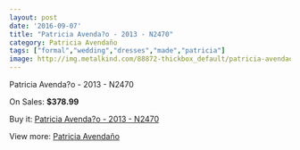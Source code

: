 ```yaml
---
layout: post
date: '2016-09-07'
title: "Patricia Avenda?o - 2013 - N2470"
category: Patricia Avendaño
tags: ["formal","wedding","dresses","made","patricia"]
image: http://img.metalkind.com/88872-thickbox_default/patricia-avendao-2013-n2470.jpg
---
```

Patricia Avenda?o - 2013 - N2470

On Sales: **$378.99**
<a href="https://www.metalkind.com/en/patricia-avendao/21149-patricia-avendao-2013-n2470.html"><amp-img layout="responsive" width="600" height="600" src="//img.metalkind.com/88872-thickbox_default/patricia-avendao-2013-n2470.jpg" alt="Patricia Avenda?o - 2013 - N2470 0" /></a>
<a href="https://www.metalkind.com/en/patricia-avendao/21149-patricia-avendao-2013-n2470.html"><amp-img layout="responsive" width="600" height="600" src="//img.metalkind.com/88873-thickbox_default/patricia-avendao-2013-n2470.jpg" alt="Patricia Avenda?o - 2013 - N2470 1" /></a>
<a href="https://www.metalkind.com/en/patricia-avendao/21149-patricia-avendao-2013-n2470.html"><amp-img layout="responsive" width="600" height="600" src="//img.metalkind.com/88874-thickbox_default/patricia-avendao-2013-n2470.jpg" alt="Patricia Avenda?o - 2013 - N2470 2" /></a>

Buy it: [Patricia Avenda?o - 2013 - N2470](https://www.metalkind.com/en/patricia-avendao/21149-patricia-avendao-2013-n2470.html "Patricia Avenda?o - 2013 - N2470")

View more: [Patricia Avendaño](https://www.metalkind.com/en/98-patricia-avendao "Patricia Avendaño")